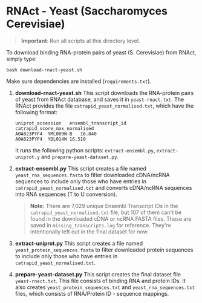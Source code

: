 # RNAct - Yeast (Saccharomyces Cerevisiae)

> **Important**: Run all scripts at this directory level.

To download binding RNA-protein pairs of yeast (S. Cerevisiae) from RNAct, simply type:
```
bash download-rnact-yeast.sh
```
Make sure dependencies are installed (`requirements.txt`).

1. **download-rnact-yeast.sh**
    This script downloads the RNA-protein pairs of yeast from RNAct database, and saves it in `yeast-rnact.txt`. The RNAct provides the file `catrapid_yeast_normalised.txt`, which have the following format:
    ```
    uniprot_accession	ensembl_transcript_id	catrapid_score_max_normalised
    A0A023PYF4	YML009W-B	16.840
    A0A023PYF4	YDL014W	16.510
    ```
    It runs the following python scripts: `extract-ensembl.py`, `extract-uniprot.y` and `prepare-yeast-dataset.py`.

2. **extract-ensembl.py**
    This script creates a file named `yeast_rna_sequences.fasta` to filter downloaded cDNA/ncRNA sequences to include only those who have entries in `catrapid_yeast_normalised.txt` and converts cDNA/ncRNA sequences into RNA sequences (T to U conversion).

    > **Note:** There are 7,029 unique Ensembl Transcript IDs in the `catrapid_yeast_normalised.txt` file, but 107 of them can't be found in the downloaded cDNA or ncRNA FASTA files. These are saved in `missing_transcripts.log` for reference. They're intentionally left out in the final dataset for now.

3. **extract-uniprot.py**
    This script creates a file named `yeast_protein_sequences.fasta` to filter downloaded protein sequences to include only those who have entries in `catrapid_yeast_normalised.txt`.

4. **prepare-yeast-dataset.py**
    This script creates the final dataset file `yeast-rnact.txt`. This file consists of binding RNA and protein IDs. It also creates `yeast_protein_sequences.txt` and `yeast_rna_sequences.txt` files, which consists of RNA/Protein ID - sequence mappings.